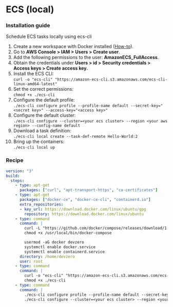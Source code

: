 # ECS (local)

### Installation guide

Schedule ECS tasks locally using ecs-cli

1. Create a new workspace with Docker installed ([How-to](../../../references/starter-templates/build-tools/docker.md)).
2. &#x20;Go to **AWS Console > IAM > Users > Create user**.
3. Add the following permissions to the user: **AmazonECS\_FullAccess**.
4. Obtain the credentials under **Users > id > Security credentials > Access keys > Create access key.**
5. Install the ECS CLI:\
   `curl -o "ecs-cli" "https://amazon-ecs-cli.s3.amazonaws.com/ecs-cli-linux-amd64-latest"`
6. Set the correct permissions:\
   `chmod +x ./ecs-cli`
7. Configure the default profile:\
   `./ecs-cli configure profile --profile-name default --secret-key="<secret key>" --access-key="<access key>"`
8. Configure the default cluster:\
   `./ecs-cli configure --cluster=<your ecs cluster> --region <your aws region> --config-name default`
9. Download a task definition:\
   `./ecs-cli local create --task-def-remote Hello-World:2`
10. Bring up the containers:\
    `./ecs-cli local up`

### Recipe

```yaml
version: "3"
build:
  steps:
    - type: apt-get
      packages: ["curl", "apt-transport-https", "ca-certificates"]
    - type: apt-get
      packages: ["docker-ce", "docker-ce-cli", "containerd.io"]
      extra_repositories:
      - key_url: https://download.docker.com/linux/ubuntu/gpg
        repository: https://download.docker.com/linux/ubuntu
    - type: command
      command: |
        curl -L "https://github.com/docker/compose/releases/download/1.29.2/docker-compose-$(uname -s)-$(uname -m)" -o /usr/local/bin/docker-compose
        chmod +x /usr/local/bin/docker-compose

        usermod -aG docker devzero
        systemctl enable docker.service
        systemctl enable containerd.service
      directory: /home/devzero
      user: root
    - type: command
      command: |
        curl -o "ecs-cli" "https://amazon-ecs-cli.s3.amazonaws.com/ecs-cli-linux-amd64-latest"
        chmod +x ./ecs-cli
    - type: command
      command: |
        ./ecs-cli configure profile --profile-name default --secret-key="<secret key>" --access-key="<access key>"
        ./ecs-cli configure --cluster=<your ecs cluster> --region <your aws region> --config-name default
```
